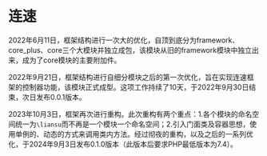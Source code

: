 # 连速
2022年6月11日，框架结构进行一次大的优化，自顶到底分为framework、core_plus、core三个大模块并独立成包，该模块从旧的framework模块中独立出来，成为了core模块的主要附加件。

2022年9月21日，框架结构进行自细分模块之后的第一次优化，旨在实现连速框架的控制器功能，该模块正式成型。这项工作持续了10天，于2022年9月30日结束，次日发布0.0.1版本。

2023年10月3日，框架再次进行重构。此次重构有两个重点：1.各个模块的命名空间统一为`\liansu`而不再是一个模块一个命名空间；2.引入门面类及容器思想，使用单例的、动态的方式来调用类内方法。经过彻夜的重构，以及之后的一系列优化，于2024年9月3日发布0.1.0版本（此版本后要求PHP最低版本为7.4）。